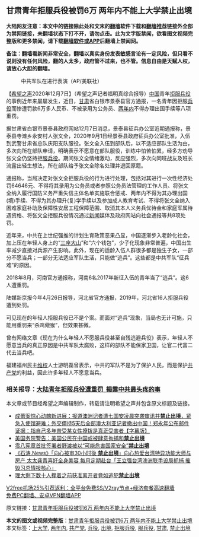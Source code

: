  <h2>甘肃青年拒服兵役被罚6万 两年内不能上大学禁止出境</h2> <p class="notice"><b>大陆网友注意：本文中的链接除此处和文末的<a href="https://github.com/bannedbook/fanqiang" >翻墙</a>软件下载和<a href="https://github.com/killgcd/justmysocks/blob/master/README.md">翻墙推荐</a>链接外全部为禁网链接，未翻墙状态下打不开，请勿点击。此为文字版禁闻，欲看图文视频完整版和更多禁闻，请下载<a href="https://github.com/bannedbook/fanqiang">翻墙软件或APP</a>后翻墙上禁闻网。</p><p>备注：翻墙看新闻非常安全，翻墙以真实身份发表敏感言论有一定风险，但只看不说则没有任何风险，翻的人太多，政府管不过来，也不管。信息自由是天赋人权，请放心大胆的翻墙。</b></p>  <div class="entry"> <figure><figcaption>中共军队在进行表演（AP/美联社）</figcaption></figure> <p>【<span class='wp_keywordlink_affiliate'><a href="https://www.soundofhope.org" title="希望之声" target="_blank">希望之声</a></span>2020年12月7日】（希望之声记者福明真综合报导）<span class='wp_keywordlink_affiliate'><a href="https://www.bannedbook.org/" title="中国" target="_blank">中国</a></span>青年<a href="https://www.bannedbook.org/bnews/tag/%E6%8B%92%E6%9C%8D%E5%85%B5%E5%BD%B9/" class="st_tag internal_tag" rel="tag" title="标签 拒服兵役 下的日志">拒服兵役</a>的事例近年来屡屡发生，近日，<a href="https://www.bannedbook.org/bnews/tag/%E7%94%98%E8%82%83/" class="st_tag internal_tag" rel="tag" title="标签 甘肃 下的日志">甘肃</a>省白银市景泰县官方通报，一名青年因拒服<a href="https://www.bannedbook.org/bnews/tag/%E5%85%B5%E5%BD%B9/" class="st_tag internal_tag" rel="tag" title="标签 兵役 下的日志">兵役</a>而惨遭罚款6万多人民币、不被录用为公务员、<a href="https://www.bannedbook.org/bnews/tag/%E4%B8%A4%E5%B9%B4%E5%86%85/" class="st_tag internal_tag" rel="tag" title="标签 两年内 下的日志">两年内</a>不得办理出国手续等八项重罚。</p> <p>据甘肃省白银市景泰县政府网站12月7日消息，景泰县征兵办公室近期通报称，景泰县寺滩乡永安村人张文全，2020年9月1日经景泰县政府征兵办公室批准，入伍到武警甘肃省总队庆阳支队服役。张文全入伍到部队后，以不适应部队生活为由，多次向所在部队申请，明确表示不愿意在部队服役，训练中怕苦怕累，经多方劝导张文全仍坚持拒<a href="https://www.bannedbook.org/bnews/tag/%E6%9C%8D%E5%85%B5%E5%BD%B9/" class="st_tag internal_tag" rel="tag" title="标签 服兵役 下的日志">服兵役</a>。期间张文全情绪激动，反应强烈，多次向同班战友及班长流露出轻生想法，所在部队给予张文全除名处理并退回原籍。</p>  <p>通报称，当局决定对张文全拒服兵役的行为进行处理，包括对其进行一次性经济处罚64646元、不得将其录用为公务员或者参照公务员法管理的工作人员、将张文全纳入履行国防义务严重失信主体名单实施联合惩戒、两年内不得为其办理出国(境)手续、不得为其办理升(复)学手续以及参加成人教育考试、不得将张文全纳入困难家庭补助及保障性安居工程保障范围、取消其本人义务兵优待金和家庭军属待遇资格、将张文全拒服兵役情况通过<span class='wp_keywordlink_affiliate'><a href="https://www.bannedbook.org/" title="新闻">新闻</a></span>媒体及政府网站向社会通报等共8项处罚。</p> <p>近年来，中共在上世纪强推的计划生育政策恶果凸显，中国逐渐步入老龄化社会，加上压在年轻人身上的“<span class='wp_keywordlink'><a href="https://www.bannedbook.org/forum11/topic333.html" title="禁片：民族主义和三座大山" target="_blank">三座大山</a></span>”和“六个钱包”，少子化现象非常普遍，中国出生率减少直接对兵源产生影响。此外，现在的适龄入伍人群很多都是独生子女，一部分不愿当兵；一部分无法适应军队生活，只能做“逃兵”。这些都是中共军队“征兵难”的原因。</p>  <p>2018年8月，河南官方通报称，河南6名2017年新征入伍的青年当了“逃兵”。这6人遭重罚。</p> <p>陆媒新京报今年4月26日报导，河北省官方通报，2019年，河北省16人拒服兵役遭到处罚。</p>  <p>可见现在的年轻人拒服兵役已不是个案。而面对“逃兵”现象，当局也无计可施，只能用重罚来“杀鸡儆猴”，但效果甚微。</p> <p>曾有网络文章《现在为什么年轻人不愿服兵役甚至自残逃避兵役》表示，年轻人不愿意当兵的真正原因是中共军队太腐败，这样的部队不能保家卫国，让官二代富二代去当兵吧。</p>  <p>福建福州民主<span class='wp_keywordlink_affiliate'><a href="https://www.bannedbook.org/bnews/weiquan/" title="维权" target="_blank">维权</a></span>人士游明磊曾表示，中共的军队不是为了保护人民，而是保护<a href="https://www.bannedbook.org/bnews/tag/%e5%85%b1%e4%ba%a7%e5%85%9a/" class="st_tag internal_tag" rel="tag" title="标签 共产党 下的日志">共产党</a>的利益，因此许多年轻人不愿意当兵。</p> <h3>相关报导：<a href="https://www.soundofhope.org/post/433969">大陆青年拒服兵役遭重罚  揭露中共最头疼的事</a></h3> <p>本文章或节目经希望之声编辑制作，转载请注明希望之声并包含原文标题及链接。</p> <ul class='op-related-articles' title='相关阅读'> <li><a href='https://www.bannedbook.org/bnews/bannedvideo/20200908/1392730.html' target='_blank'>成蕾案惊心动魄新进展：报道澳洲记者遭七国安凌晨突袭审讯并<b>禁止出境</b>，紧急入使馆避难；外交僵持5天后全部澳大利亚记者撤出中国！郑永年公布邮件证据：指自己多年苦受某女性撩拨是真正受害者【字幕版】</a></li> <li><a href='https://www.bannedbook.org/bnews/comments/20200713/1359890.html' target='_blank'>美国务院警告：美国公民在中国或被肆意拘捕和<b>禁止出境</b></a></li> <li><a href='https://www.bannedbook.org/bnews/renquan/xgmyd/20200131/1268012.html' target='_blank'>零八宪章首批签署者野渡被以“可能危害国家安全”<b>禁止出境</b></a></li> <li><a href='https://www.bannedbook.org/bnews/bannedvideo/20191127/1230391.html' target='_blank'>《石涛.News》「向心被审30小时後 <b>禁止出境</b>」向心热爱台湾特异功能大师与房产 太太龚青喜好全身美容 每月定期赴台「王立强台湾澳洲联手设局抓捕 摧毁习总情报核心」 </a></li> <li><a href='https://www.bannedbook.org/bnews/cbnews/20191122/1228175.html' target='_blank'>理大剩下数十人撑着之前获准离开者竟如逃犯<b>禁止出境</b></a></li> </ul> <p class="texttj"> <a href="https://www.bannedbook.org/forum23/topic22702.html" target="_blank">V2free机场25%引荐返利：全平台免费SS/V2ray节点+经济套餐高速翻墙</a><br/> <a href="https://github.com/bannedbook/fanqiang/wiki/%E7%A6%81%E9%97%BB%E7%BD%91%E5%AE%89%E5%8D%93%E7%BF%BB%E5%A2%99%E6%96%B0%E9%97%BBAPP" target="_blank">免费PC翻墙、安卓VPN翻墙APP</a></p><p>原文链接：<a class="src_link"  href="https://www.soundofhope.org/post/451429" target="_blank">甘肃青年拒服兵役被罚6万 两年内不能上大学禁止出境</a></p><a name='sharetosocial'></a>       <div><b>本文的图文或视频完整版</b>：<a href='https://www.bannedbook.org/bnews/comments/20201208/1444119.html'>甘肃青年拒服兵役被罚6万 两年内不能上大学禁止出境</a></div>  </div><!--END ENTRY--> <div class="postfooter"> <div>本文标签：<a href="https://www.bannedbook.org/bnews/tag/%E4%B8%8A%E5%A4%A7%E5%AD%A6/" rel="tag">上大学</a>, <a href="https://www.bannedbook.org/bnews/tag/%E4%B8%A4%E5%B9%B4%E5%86%85/" rel="tag">两年内</a>, <a href="https://www.bannedbook.org/bnews/tag/%e5%85%b1%e4%ba%a7%e5%85%9a/" rel="tag">共产党</a>, <a href="https://www.bannedbook.org/bnews/tag/%E5%85%B5%E5%BD%B9/" rel="tag">兵役</a>, <a href="https://www.bannedbook.org/bnews/tag/%E5%87%BA%E5%A2%83/" rel="tag">出境</a>, <a href="https://www.bannedbook.org/bnews/tag/%E6%8B%92%E6%9C%8D%E5%85%B5%E5%BD%B9/" rel="tag">拒服兵役</a>, <a href="https://www.bannedbook.org/bnews/tag/%E6%9C%8D%E5%85%B5%E5%BD%B9/" rel="tag">服兵役</a>, <a href="https://www.bannedbook.org/bnews/tag/%E7%94%98%E8%82%83/" rel="tag">甘肃</a>, <a href="https://www.bannedbook.org/bnews/tag/%E7%A6%81%E6%AD%A2%E5%87%BA%E5%A2%83/" rel="tag">禁止出境</a></div>  </div><!--END POSTFOOTER--> 